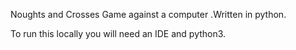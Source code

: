Noughts and Crosses Game against a computer .Written in python.

To run this locally you will need an IDE and python3.
